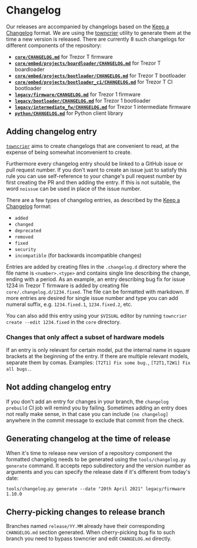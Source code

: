# Changelog

Our releases are accompanied by changelogs based on the
[Keep a Changelog](https://keepachangelog.com/en/1.0.0/) format. We are using
the [towncrier](https://github.com/twisted/towncrier) utility to generate them
at the time a new version is released. There are currently 8 such changelogs
for different components of the repository:

* **[`core/CHANGELOG.md`](https://github.com/trezor/trezor-firmware/blob/master/core/CHANGELOG.md)** for Trezor T firmware
* **[`core/embed/projects/boardloader/CHANGELOG.md`](https://github.com/trezor/trezor-firmware/blob/master/core/embed/projects/boardloader/CHANGELOG.md)** for Trezor T boardloader
* **[`core/embed/projects/bootloader/CHANGELOG.md`](https://github.com/trezor/trezor-firmware/blob/master/core/embed/projects/bootloader/CHANGELOG.md)** for Trezor T bootloader
* **[`core/embed/projects/bootloader_ci/CHANGELOG.md`](https://github.com/trezor/trezor-firmware/blob/master/core/embed/projects/bootloader_ci/CHANGELOG.md)** for Trezor T CI bootloader
* **[`legacy/firmware/CHANGELOG.md`](https://github.com/trezor/trezor-firmware/blob/master/legacy/firmware/CHANGELOG.md)** for Trezor 1 firmware
* **[`legacy/bootloader/CHANGELOG.md`](https://github.com/trezor/trezor-firmware/blob/master/legacy/bootloader/CHANGELOG.md)** for Trezor 1 bootloader
* **[`legacy/intermediate_fw/CHANGELOG.md`](https://github.com/trezor/trezor-firmware/blob/master/legacy/intermediate_fw/CHANGELOG.md)** for Trezor 1 intermediate firmware
* **[`python/CHANGELOG.md`](https://github.com/trezor/trezor-firmware/blob/master/python/CHANGELOG.md)** for Python client library

## Adding changelog entry

[`towncrier`](https://github.com/twisted/towncrier) aims to create changelogs
that are convenient to read, at the expense of being somewhat inconvenient to
create.

Furthermore every changelog entry should be linked to a GitHub issue or pull
request number. If you don't want to create an issue just to satisfy this rule
you can use self-reference to your change's pull request number by first
creating the PR and then adding the entry. If this is not suitable, the word
`noissue` can be used in place of the issue number.

There are a few types of changelog entries, as described by the [Keep a
Changelog](https://keepachangelog.com/en/1.0.0/) format:

* `added`
* `changed`
* `deprecated`
* `removed`
* `fixed`
* `security`
* `incompatible` (for backwards incompatible changes)

Entries are added by creating files in the `.changelog.d` directory where the
file name is `<number>.<type>` and contains single line describing the change,
ending with a period.
As an example, an entry describing bug fix for issue 1234 in Trezor T firmware
is added by creating file `core/.changelog.d/1234.fixed`. The file can be
formatted with markdown. If more entries are desired for single issue number and
type you can add numeral suffix, e.g. `1234.fixed.1`, `1234.fixed.2`, etc.

You can also add this entry using your `$VISUAL` editor by running `towncrier
create --edit 1234.fixed` in the `core` directory.

### Changes that only affect a subset of hardware models

If an entry is only relevant for certain model, put the internal name in square
brackets at the beginning of the entry. If there are multiple relevant models,
separate them by comas. Examples: `[T2T1] Fix some bug.`, `[T2T1,T2W1] Fix all
bugs.`.

## Not adding changelog entry

If you don't add an entry for changes in your branch, the `changelog prebuild`
CI job will remind you by failing. Sometimes adding an entry does not really make
sense, in that case you can include `[no changelog]` anywhere in the commit
message to exclude that commit from the check.

## Generating changelog at the time of release

When it's time to release new version of a repository component the formatted
changelog needs to be generated using the `tools/changelog.py generate` command.
It accepts repo subdirectory and the version number as arguments and you can
specify the release date if it's different from today's date:

```
tools/changelog.py generate --date "20th April 2021" legacy/firmware 1.10.0
```

## Cherry-picking changes to release branch

Branches named `release/YY.MM` already have their corresponding `CHANGELOG.md`
section generated. When cherry-picking bug fix to such branch you need to
bypass towncrier and edit `CHANGELOG.md` directly.
